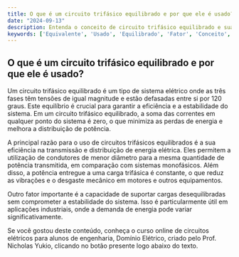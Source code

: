 ```yaml
---
title: O que é um circuito trifásico equilibrado e por que ele é usado?
date: "2024-09-13"
description: Entenda o conceito de circuito trifásico equilibrado e sua importância em sistemas elétricos.
keywords: ['Equivalente', 'Usado', 'Equilibrado', 'Fator', 'Conceito', 'Tensão', 'Potência']
---
```


## O que é um circuito trifásico equilibrado e por que ele é usado?

Um circuito trifásico equilibrado é um tipo de sistema elétrico onde as três fases têm tensões de igual magnitude e estão defasadas entre si por 120 graus. Este equilíbrio é crucial para garantir a eficiência e a estabilidade do sistema. Em um circuito trifásico equilibrado, a soma das correntes em qualquer ponto do sistema é zero, o que minimiza as perdas de energia e melhora a distribuição de potência.

A principal razão para o uso de circuitos trifásicos equilibrados é a sua eficiência na transmissão e distribuição de energia elétrica. Eles permitem a utilização de condutores de menor diâmetro para a mesma quantidade de potência transmitida, em comparação com sistemas monofásicos. Além disso, a potência entregue a uma carga trifásica é constante, o que reduz as vibrações e o desgaste mecânico em motores e outros equipamentos.

Outro fator importante é a capacidade de suportar cargas desequilibradas sem comprometer a estabilidade do sistema. Isso é particularmente útil em aplicações industriais, onde a demanda de energia pode variar significativamente.

Se você gostou deste conteúdo, conheça o curso online de circuitos elétricos para alunos de engenharia, Domínio Elétrico, criado pelo Prof. Nicholas Yukio, clicando no botão presente logo abaixo do texto.